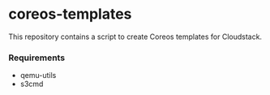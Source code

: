 # coreos-templates

This repository contains a script to create Coreos templates for Cloudstack.

### Requirements

- qemu-utils
- s3cmd

